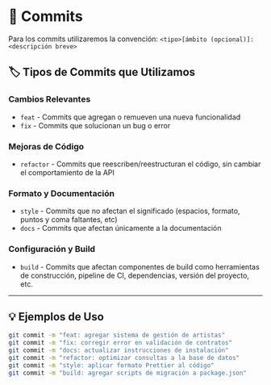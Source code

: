 # 📝 Commits

Para los commits utilizaremos la convención: `<tipo>[ámbito (opcional)]: <descripción breve>`

## 🏷️ Tipos de Commits que Utilizamos

### **Cambios Relevantes**
- `feat` - Commits que agregan o remueven una nueva funcionalidad
- `fix` - Commits que solucionan un bug o error

### **Mejoras de Código**
- `refactor` - Commits que reescriben/reestructuran el código, sin cambiar el comportamiento de la API

### **Formato y Documentación**
- `style` - Commits que no afectan el significado (espacios, formato, puntos y coma faltantes, etc)
- `docs` - Commits que afectan únicamente a la documentación

### **Configuración y Build**
- `build` - Commits que afectan componentes de build como herramientas de construcción, pipeline de CI, dependencias, versión del proyecto, etc.

---

## 💡 Ejemplos de Uso

```bash
git commit -m "feat: agregar sistema de gestión de artistas"
git commit -m "fix: corregir error en validación de contratos"
git commit -m "docs: actualizar instrucciones de instalación"
git commit -m "refactor: optimizar consultas a la base de datos"
git commit -m "style: aplicar formato Prettier al código"
git commit -m "build: agregar scripts de migración a package.json"